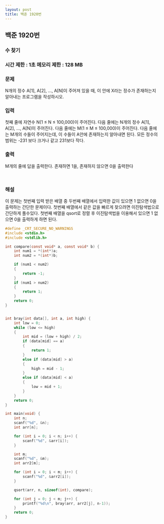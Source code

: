 ```yaml
---
layout: post
title: 백준 1920번
---
```


<h2>백준 1920번</h2>

<h3>수 찾기</h3>

<h3>시간 제한 : 1초   메모리 제한 : 128 MB</h3>


<h3>문제</h3>

N개의 정수 A[1], A[2], …, A[N]이 주어져 있을 때, 이 안에 X라는 정수가 존재하는지 알아내는 프로그램을 작성하시오.

<h3>입력</h3>

첫째 줄에 자연수 N(1 ≤ N ≤ 100,000)이 주어진다. 다음 줄에는 N개의 정수 A[1], A[2], …, A[N]이 주어진다. 다음 줄에는 M(1 ≤ M ≤ 100,000)이 주어진다. 다음 줄에는 M개의 수들이 주어지는데, 이 수들이 A안에 존재하는지 알아내면 된다. 모든 정수의 범위는 -231 보다 크거나 같고 231보다 작다.


<h3>출력</h3>

M개의 줄에 답을 출력한다. 존재하면 1을, 존재하지 않으면 0을 출력한다

​

<h3>해설</h3>

이 문제는 첫번째 입력 받은 배열 중 두번째 배열에서 입력한 값이 있으면 1 없으면 0을 출력하는 간단한 문제이다.
첫번째 배열에서 같은 값을 빠르게 찾으려면 이진탐색법으로 간단하게 풀수있다.
첫번째 배열을 qsort로 정렬 후 이진탐색법을 이용해서 있으면 1 없으면 0을 출력하게 하면 된다. 

```c
#define _CRT_SECURE_NO_WARNINGS    
#include <stdio.h>
#include <stdlib.h>

int compare(const void* a, const void* b) {
	int num1 = *(int*)a;
	int num2 = *(int*)b;

	if (num1 < num2)
	{
		return -1;
	}
	if (num1 > num2)
	{
		return 1;
	}
	return 0;
}


int bray(int data[], int a, int high) {
    int low = 0;
    while (low <= high)
    {
        int mid = (low + high) / 2;
        if (data[mid] == a)
        {
            return 1;
        }
        else if (data[mid] > a)
        {
            high = mid - 1;
        }
        else if (data[mid] < a)
        {
            low = mid + 1;
        }
    }
    return 0;
}

int main(void) {
	int n;
	scanf("%d", &n);
	int arr[n];

	for (int i = 0; i < n; i++) {
		scanf("%d", &arr[i]);
	}

	int m;
	scanf("%d", &m);
	int arr2[m];

	for (int i = 0; i < m; i++) {
		scanf("%d", &arr2[i]);
	}

	qsort(arr, n, sizeof(int), compare);

	for (int j = 0; j < m; j++) {
		printf("%d\n", bray(arr, arr2[j], n-1));
	}
	return 0;
}
```